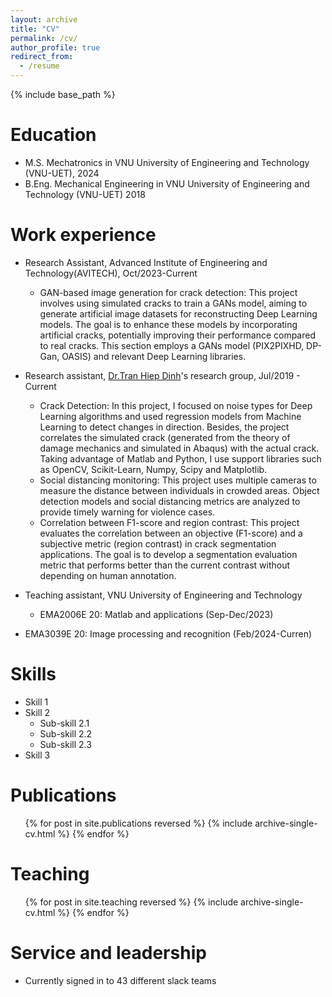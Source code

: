 ```yaml
---
layout: archive
title: "CV"
permalink: /cv/
author_profile: true
redirect_from:
  - /resume
---
```


{% include base_path %}

Education
======

* M.S. Mechatronics in VNU University of Engineering and Technology (VNU-UET), 2024
* B.Eng. Mechanical Engineering in VNU University of Engineering and Technology (VNU-UET) 2018

Work experience
======
* Research Assistant, Advanced Institute of Engineering and Technology(AVITECH), Oct/2023-Current
  * GAN-based image generation for crack detection: This project involves using simulated cracks to train a GANs model, aiming to generate artificial image datasets for reconstructing Deep Learning models. The goal is to enhance these models by incorporating artificial cracks, potentially improving their performance compared to real cracks. This section employs a GANs model (PIX2PIXHD, DP-Gan, OASIS) and relevant Deep Learning libraries.

* Research assistant, [Dr.Tran Hiep Dinh](https://www.linkedin.com/in/tran-hiep-dinh/)'s research group, Jul/2019 - Current
  * Crack Detection: In this project, I focused on noise types for Deep Learning algorithms and used regression models from Machine Learning to detect changes in direction. Besides, the project correlates the simulated crack (generated from the theory of damage mechanics and simulated in Abaqus) with the actual crack. Taking advantage of Matlab and Python, I use support libraries such as OpenCV, Scikit-Learn, Numpy, Scipy and Matplotlib.
  * Social distancing monitoring: This project uses multiple cameras to measure the distance between
  individuals in crowded areas. Object detection models and social distancing metrics are analyzed to provide
  timely warning for violence cases.
  * Correlation between F1-score and region contrast: This project evaluates the correlation between an
  objective (F1-score) and a subjective metric (region contrast) in crack segmentation applications. The
  goal is to develop a segmentation evaluation metric that performs better than the current contrast without
  depending on human annotation.
* Teaching assistant, VNU University of Engineering and Technology
  * EMA2006E 20: Matlab and applications (Sep-Dec/2023)
- EMA3039E 20: Image processing and recognition (Feb/2024-Curren)



<!-- * Spring 2024: Academic Pages Collaborator
  * Github University
  * Duties includes: Updates and improvements to template
  * Supervisor: The Users

* Fall 2015: Research Assistant
  * Github University
  * Duties included: Merging pull requests
  * Supervisor: Professor Hub

* Summer 2015: Research Assistant
  * Github University
  * Duties included: Tagging issues
  * Supervisor: Professor Git -->
  
Skills
======
* Skill 1
* Skill 2
  * Sub-skill 2.1
  * Sub-skill 2.2
  * Sub-skill 2.3
* Skill 3

Publications
======
  <ul>{% for post in site.publications reversed %}
    {% include archive-single-cv.html %}
  {% endfor %}</ul>
  
<!-- Talks
======
  <ul>{% for post in site.talks reversed %}
    {% include archive-single-talk-cv.html  %}
  {% endfor %}</ul>
   -->
Teaching
======
  <ul>{% for post in site.teaching reversed %}
    {% include archive-single-cv.html %}
  {% endfor %}</ul>
  
Service and leadership
======
* Currently signed in to 43 different slack teams

